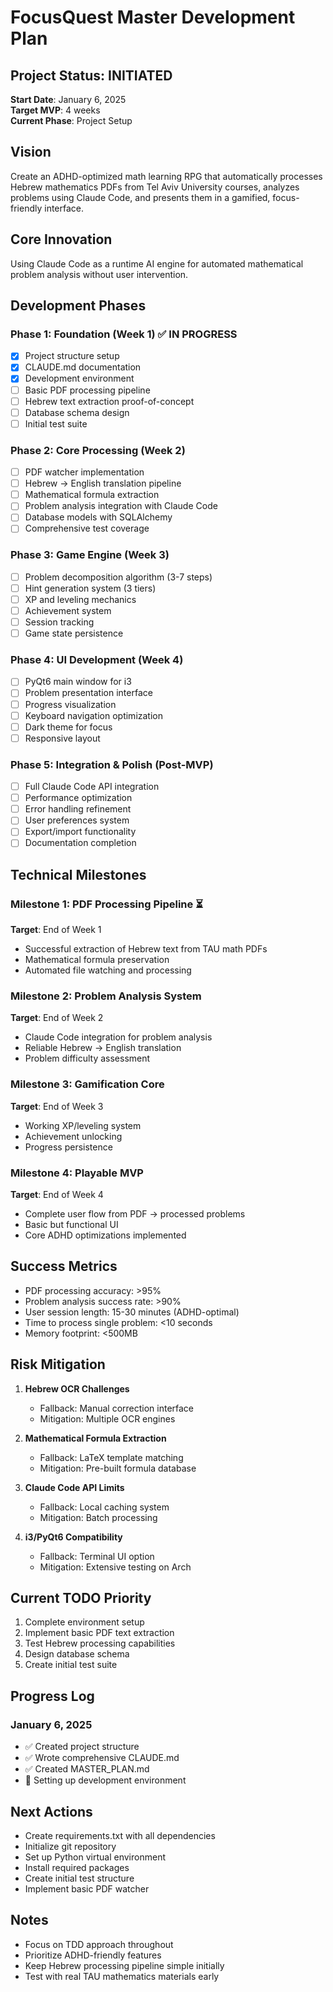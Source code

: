 # FocusQuest Master Development Plan

## Project Status: INITIATED
**Start Date**: January 6, 2025  
**Target MVP**: 4 weeks  
**Current Phase**: Project Setup

## Vision
Create an ADHD-optimized math learning RPG that automatically processes Hebrew mathematics PDFs from Tel Aviv University courses, analyzes problems using Claude Code, and presents them in a gamified, focus-friendly interface.

## Core Innovation
Using Claude Code as a runtime AI engine for automated mathematical problem analysis without user intervention.

## Development Phases

### Phase 1: Foundation (Week 1) ✅ IN PROGRESS
- [x] Project structure setup
- [x] CLAUDE.md documentation
- [x] Development environment
- [ ] Basic PDF processing pipeline
- [ ] Hebrew text extraction proof-of-concept
- [ ] Database schema design
- [ ] Initial test suite

### Phase 2: Core Processing (Week 2)
- [ ] PDF watcher implementation
- [ ] Hebrew → English translation pipeline
- [ ] Mathematical formula extraction
- [ ] Problem analysis integration with Claude Code
- [ ] Database models with SQLAlchemy
- [ ] Comprehensive test coverage

### Phase 3: Game Engine (Week 3)
- [ ] Problem decomposition algorithm (3-7 steps)
- [ ] Hint generation system (3 tiers)
- [ ] XP and leveling mechanics
- [ ] Achievement system
- [ ] Session tracking
- [ ] Game state persistence

### Phase 4: UI Development (Week 4)
- [ ] PyQt6 main window for i3
- [ ] Problem presentation interface
- [ ] Progress visualization
- [ ] Keyboard navigation optimization
- [ ] Dark theme for focus
- [ ] Responsive layout

### Phase 5: Integration & Polish (Post-MVP)
- [ ] Full Claude Code API integration
- [ ] Performance optimization
- [ ] Error handling refinement
- [ ] User preferences system
- [ ] Export/import functionality
- [ ] Documentation completion

## Technical Milestones

### Milestone 1: PDF Processing Pipeline ⏳
**Target**: End of Week 1
- Successful extraction of Hebrew text from TAU math PDFs
- Mathematical formula preservation
- Automated file watching and processing

### Milestone 2: Problem Analysis System
**Target**: End of Week 2
- Claude Code integration for problem analysis
- Reliable Hebrew → English translation
- Problem difficulty assessment

### Milestone 3: Gamification Core
**Target**: End of Week 3
- Working XP/leveling system
- Achievement unlocking
- Progress persistence

### Milestone 4: Playable MVP
**Target**: End of Week 4
- Complete user flow from PDF → processed problems
- Basic but functional UI
- Core ADHD optimizations implemented

## Success Metrics
- PDF processing accuracy: >95%
- Problem analysis success rate: >90%
- User session length: 15-30 minutes (ADHD-optimal)
- Time to process single problem: <10 seconds
- Memory footprint: <500MB

## Risk Mitigation
1. **Hebrew OCR Challenges**
   - Fallback: Manual correction interface
   - Mitigation: Multiple OCR engines

2. **Mathematical Formula Extraction**
   - Fallback: LaTeX template matching
   - Mitigation: Pre-built formula database

3. **Claude Code API Limits**
   - Fallback: Local caching system
   - Mitigation: Batch processing

4. **i3/PyQt6 Compatibility**
   - Fallback: Terminal UI option
   - Mitigation: Extensive testing on Arch

## Current TODO Priority
1. Complete environment setup
2. Implement basic PDF text extraction
3. Test Hebrew processing capabilities
4. Design database schema
5. Create initial test suite

## Progress Log

### January 6, 2025
- ✅ Created project structure
- ✅ Wrote comprehensive CLAUDE.md
- ✅ Created MASTER_PLAN.md
- 🔄 Setting up development environment

## Next Actions
- Create requirements.txt with all dependencies
- Initialize git repository
- Set up Python virtual environment
- Install required packages
- Create initial test structure
- Implement basic PDF watcher

## Notes
- Focus on TDD approach throughout
- Prioritize ADHD-friendly features
- Keep Hebrew processing pipeline simple initially
- Test with real TAU mathematics materials early